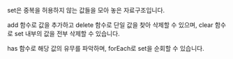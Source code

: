 set은 중복을 허용하지 않는 값들을 모아 놓은 자료구조입니다.

add 함수로 값을 추가하고 delete 함수로 단일 값을 찾아 삭제할 수 있으며, clear 함수로 set 내부의 값을 전부 삭제할 수 있습니다.

has 함수로 해당 값의 유무를 파악하며, forEach로 set을 순회할 수 있습니다.
